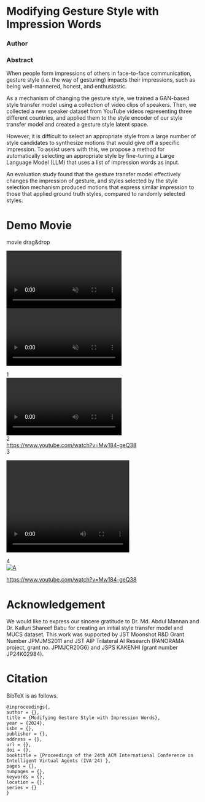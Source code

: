 # Modifying Gesture Style with Impression Words

### Author


### Abstract
When people form impressions of others in face-to-face communication, gesture style (i.e. the way of gesturing) impacts their impressions, such as being well-mannered, honest, and enthusiastic. 

As a mechanism of changing the gesture style, we trained a GAN-based style transfer model using a collection of video clips of speakers. Then, we collected a new speaker dataset from YouTube videos representing three different countries, and applied them to the style encoder of our style transfer model and created a gesture style latent space. 

However, it is difficult to select an appropriate style from a large number of style candidates to synthesize motions that would give off a specific impression.  To assist users with this, we propose a method for automatically selecting an appropriate style by fine-tuning a Large Language Model (LLM) that uses a list of impression words as input.

An evaluation study found that the gesture transfer model effectively changes the impression of gesture, and styles selected by the style selection mechanism produced motions that express similar impression to those that applied ground truth styles, compared to randomly selected styles.

# Demo Movie
 movie drag&drop

 <div><video controls src="https://www.youtube.com/watch?v=Mw184-geQ38" muted="false"></video></div>  
 <video controls src="https://www.youtube.com/watch?v=Mw184-geQ38" muted="false"></video>
  
1  
 ![](start.mp4)  
2  
 https://www.youtube.com/watch?v=Mw184-geQ38  
3  

<video width="320" height="240" controls> <source src="start.mp4" type="video/mp4"></video>  

4  
 [![A]()](https://www.youtube.com/watch?v=Mw184-geQ38)

   
https://www.youtube.com/watch?v=Mw184-geQ38

# Acknowledgement
We would like to express our sincere gratitude to Dr. Md. Abdul Mannan and Dr. Kalluri Shareef Babu for creating an initial style transfer model and MUCS dataset. This work was supported by JST Moonshot R&D Grant Number JPMJMS2011 and JST AIP Trilateral AI Research (PANORAMA project, grant no. JPMJCR20G6) and JSPS KAKENHI (grant number JP24K02984).





# Citation


BibTeX is as follows.


```
@inproceedings{,
author = {},
title = {Modifying Gesture Style with Impression Words},
year = {2024},
isbn = {},
publisher = {},
address = {},
url = {},
doi = {},
booktitle = {Proceedings of the 24th ACM International Conference on Intelligent Virtual Agents (IVA'24) },
pages = {},
numpages = {},
keywords = {},
location = {},
series = {}
}
```

